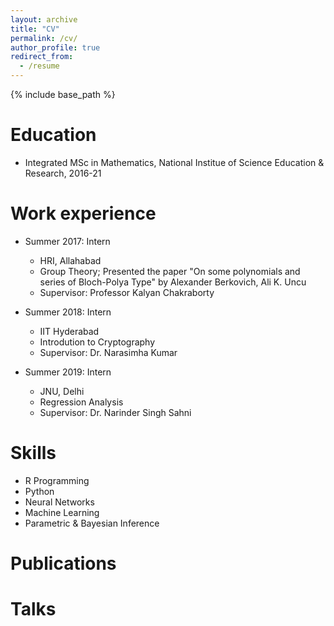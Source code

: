 ```yaml
---
layout: archive
title: "CV"
permalink: /cv/
author_profile: true
redirect_from:
  - /resume
---
```


{% include base_path %}

Education
======
* Integrated MSc in Mathematics, National Institue of Science Education & Research, 2016-21

Work experience
======
* Summer 2017: Intern
  * HRI, Allahabad
  * Group Theory; Presented the paper "On some polynomials and series of Bloch-Polya Type" by Alexander Berkovich, Ali K. Uncu
  * Supervisor: Professor Kalyan Chakraborty

* Summer 2018: Intern
  * IIT Hyderabad
  * Introdution to Cryptography
  * Supervisor: Dr. Narasimha Kumar
  
* Summer 2019: Intern
  * JNU, Delhi
  * Regression Analysis
  * Supervisor: Dr. Narinder Singh Sahni
  
Skills
======
* R Programming
* Python
* Neural Networks
* Machine Learning
* Parametric & Bayesian Inference

Publications
======


Talks
======
  

